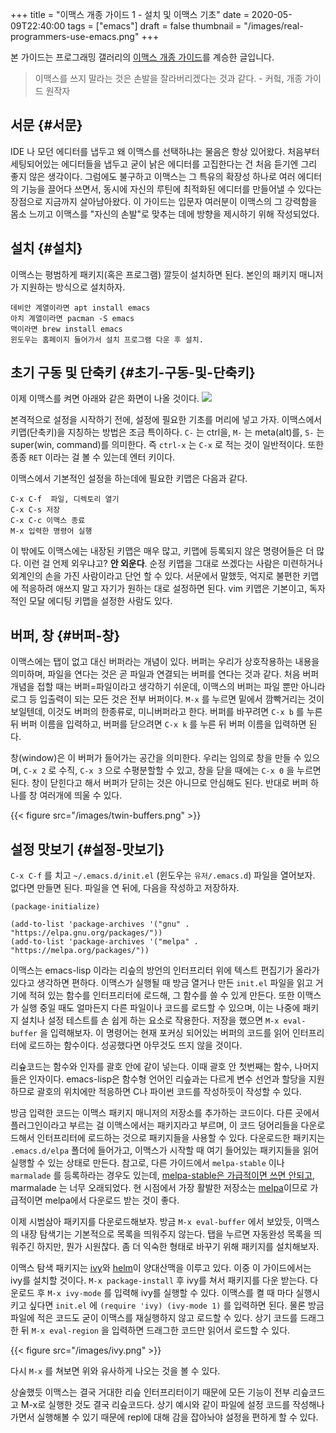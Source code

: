 +++
title = "이맥스 개종 가이드 1 - 설치 및 이맥스 기초"
date = 2020-05-09T22:40:00
tags = ["emacs"]
draft = false
thumbnail = "/images/real-programmers-use-emacs.png"
+++

본 가이드는 프로그래밍 갤러리의 [이맥스 개종 가이드](<https://gall.dcinside.com/board/view/?id=programming&no=748120>)를 계승한 글입니다.

<!--more-->

> 이맥스를 쓰지 말라는 것은 손발을 잘라버리겠다는 것과 같다. - 커헠, 개종 가이드 원작자


## 서문 {#서문}

IDE 나 모던 에디터를 냅두고 왜 이맥스를 선택하냐는 물음은 항상 있어왔다. 처음부터 세팅되어있는 에디터들을 냅두고 굳이 낡은 에디터를 고집한다는 건 처음 듣기엔 그리 좋지 않은 생각이다. 그럼에도 불구하고 이맥스는 그 특유의 확장성 하나로 여러 에디터의 기능을 끌어다 쓰면서, 동시에 자신의 루틴에 최적화된 에디터를 만들어낼 수 있다는 장점으로 지금까지 살아남아왔다. 이 가이드는 입문자 여러분이 이맥스의 그 강력함을 몸소 느끼고 이맥스를 "자신의 손발"로 맞추는 데에 방향을 제시하기 위해 작성되었다.


## 설치 {#설치}

이맥스는 평범하게 패키지(혹은 프로그램) 깔듯이 설치하면 된다. 본인의 패키지 매니저가 지원하는 방식으로 설치하자.

```text
데비안 계열이라면 apt install emacs
아치 계열이라면 pacman -S emacs
맥이라면 brew install emacs
윈도우는 홈페이지 들어가서 설치 프로그램 다운 후 설치.
```


## 초기 구동 및 단축키 {#초기-구동-및-단축키}

이제 이맥스를 켜면 아래와 같은 화면이 나올 것이다.
![](/images/emacs-init.png)

본격적으로 설정을 시작하기 전에, 설정에 필요한 기초를 머리에 넣고 가자. 이맥스에서 키맵(단축키)을 지칭하는 방법은 조금 특이하다. `C-` 는 ctrl을, `M-` 는 meta(alt)를, `S-` 는 super(win, command)를 의미한다. 즉 `ctrl-x` 는 `C-x` 로 적는 것이 일반적이다. 또한 종종 `RET` 이라는 걸 볼 수 있는데 엔터 키이다.

이맥스에서 기본적인 설정을 하는데에 필요한 키맵은 다음과 같다.

```text
C-x C-f  파일, 디렉토리 열기
C-x C-s 저장
C-x C-c 이맥스 종료
M-x 입력한 명령어 실행
```

이 밖에도 이맥스에는 내장된 키맵은 매우 많고, 키맵에 등록되지 않은 명령어들은 더 많다. 이런 걸 언제 외우냐고? **안 외운다**. 순정 키맵을 그대로 쓰겠다는 사람은 미련하거나 외계인의 손을 가진 사람이라고 단언 할 수 있다. 서문에서 말했듯, 억지로 불편한 키맵에 적응하려 애쓰지 말고 자기가 원하는 대로 설정하면 된다. vim 키맵은 기본이고, 독자적인 모달 에디팅 키맵을 설정한 사람도 있다.


## 버퍼, 창 {#버퍼-창}

이맥스에는 탭이 없고 대신 버퍼라는 개념이 있다. 버퍼는 우리가 상호작용하는 내용을 의미하며, 파일을 연다는 것은 곧 파일과 연결되는 버퍼를 연다는 것과 같다. 처음 버퍼 개념을 접할 때는 버퍼=파일이라고 생각하기 쉬운데, 이맥스의 버퍼는 파일 뿐만 아니라 로그 등 입출력이 되는 모든 것은 전부 버퍼이다. `M-x` 를 누르면 밑에서 깜빡거리는 것이 보일텐데, 이것도 버퍼의 한종류로, 미니버퍼라고 한다. 버퍼를 바꾸려면 `C-x b` 를 누른 뒤 버퍼 이름을 입력하고, 버퍼를 닫으려면 `C-x k` 를 누른 뒤 버퍼 이름을 입력하면 된다.

창(window)은 이 버퍼가 들어가는 공간을 의미한다. 우리는 임의로 창을 만들 수 있으며, `C-x 2` 로 수직, `C-x 3` 으로 수평분할할 수 있고, 창을 닫을 때에는 `C-x 0` 을 누르면 된다. 창이 닫힌다고 해서 버퍼가 닫히는 것은 아니므로 안심해도 된다. 반대로 버퍼 하나를 창 여러개에 띄울 수 있다.

{{< figure src="/images/twin-buffers.png" >}}


## 설정 맛보기 {#설정-맛보기}

`C-x C-f` 를 치고 `~/.emacs.d/init.el` (윈도우는 `유저/.emacs.d`) 파일을 열어보자. 없다면 만들면 된다. 파일을 연 뒤에, 다음을 작성하고 저장하자.

```emacs-lisp
(package-initialize)

(add-to-list 'package-archives '("gnu" . "https://elpa.gnu.org/packages/"))
(add-to-list 'package-archives '("melpa" . "https://melpa.org/packages/"))
```

이맥스는 emacs-lisp 이라는 리슾의 방언의 인터프리터 위에 텍스트 편집기가 올라가 있다고 생각하면 편하다. 이맥스가 실행될 때 방금 열거나 만든 `init.el` 파일을 읽고 거기에 적혀 있는 함수를 인터프리터에 로드해, 그 함수를 쓸 수 있게 만든다. 또한 이맥스가 실행 중일 때도 얼마든지 다른 파일이나 코드를 로드할 수 있으며, 이는 나중에 패키지 설치나 설정 테스트를 손 쉽게 하는 요소로 작용한다. 저장을 했으면 `M-x eval-buffer` 을 입력해보자. 이 명령어는 현재 포커싱 되어있는 버퍼의 코드를 읽어 인터프리터에 로드하는 함수이다. 성공했다면 아무것도 뜨지 않을 것이다.

리슢코드는 함수와 인자를 괄호 안에 같이 넣는다. 이때 괄호 안 첫번째는 함수, 나머지들은 인자이다. emacs-lisp은 함수형 언어인 리슾과는 다르게 변수 선언과 할당을 지원하므로 괄호의 위치에만 적응하면 C나 파이썬 코드를 작성하듯이 작성할 수 있다.

방금 입력한 코드는 이맥스 패키지 매니저의 저장소를 추가하는 코드이다. 다른 곳에서 플러그인이라고 부르는 걸 이맥스에서는 패키지라고 부르며, 이 코드 덩어리들을 다운로드해서 인터프리터에 로드하는 것으로 패키지들을 사용할 수 있다. 다운로드한 패키지는 `.emacs.d/elpa` 폴더에 들어가고, 이맥스가 시작할 때 여기 들어있는 패키지들을 읽어 실행할 수 있는 상태로 만든다. 참고로, 다른 가이드에서 `melpa-stable` 이나 `marmalade` 를 등록하라는 경우도 있는데, [melpa-stable은 가급적이면 쓰면 안되고](<https://www.reddit.com/r/emacs/comments/etikbz/speaking%5Fas%5Fa%5Fpackage%5Fmaintainer%5Fplease%5Fdo%5Fnot/>), marmalade 는 너무 오래되었다. 현 시점에서 가장 활발한 저장소는 [melpa](<https://melpa.org/>)이므로 가급적이면 melpa에서 다운로드 받는 것이 좋다.

이제 시범삼아 패키지를 다운로드해보자. 방금 `M-x eval-buffer` 에서 보았듯, 이맥스의 내장 탐색기는 기본적으로 목록을 띄워주지 않는다. 탭을 누르면 자동완성 목록을 띄워주긴 하지만, 뭔가 시원찮다. 좀 더 익숙한 형태로 바꾸기 위해 패키지를 설치해보자.

이맥스 탐색 패키지는 [ivy](<https://github.com/abo-abo/swiper>)와 [helm](<https://github.com/emacs-helm/helm>)이 양대산맥을 이루고 있다. 이중 이 가이드에서는 ivy를 설치할 것이다. `M-x package-install` 후 ivy를 쳐서 패키지를 다운 받는다. 다운로드 후 `M-x ivy-mode` 를 입력해 ivy를 실행할 수 있다. 이맥스를 켤 때 마다 실행시키고 싶다면 `init.el` 에 `(require 'ivy) (ivy-mode 1)` 를 입력하면 된다. 물론 방금 파일에 적은 코드도 굳이 이맥스를 재실행하지 않고 로드할 수 있다. 상기 코드를 드래그 한 뒤 `M-x eval-region` 을 입력하면 드래그한 코드만 읽어서 로드할 수 있다.

{{< figure src="/images/ivy.png" >}}

다시 `M-x` 를 쳐보면 위와 유사하게 나오는 것을 볼 수 있다.

상술했듯 이맥스는 결국 거대한 리슾 인터프리터이기 때문에 모든 기능이 전부 리슾코드고 M-x로 실행한 것도 결국 리슾코드다. 상기 예시와 같이 파일에 설정 코드를 작성해나가면서 실행해볼 수 있기 때문에 repl에 대해 감을 잡아놔야 설정을 편하게 할 수 있다.
